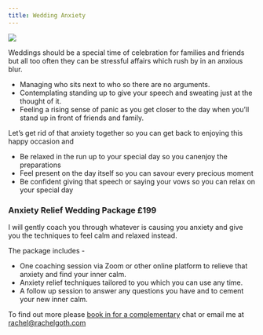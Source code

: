 ```yaml
---
title: Wedding Anxiety
---
```


<div class="wedding-anxiety clearfix">

<div class="headshot">
<img src="/uploads/rachel-goth-headshot.jpg">
</div>

<div class="wedding-intro">

Weddings should be a special time of celebration for families and friends but all too often they can be stressful affairs which rush by in an anxious blur. 

* Managing who sits next to who so there are no arguments.
* Contemplating standing up to give your speech and sweating just at the thought of it.
* Feeling a rising sense of panic as you get closer to the day when you’ll stand up in front of friends and family.

Let’s get rid of that anxiety together so you can get back to enjoying this happy occasion and 

* Be relaxed in the run up to your special day so you canenjoy the preparations
* Feel present on the day itself so you can savour every precious moment
* Be confident giving that speech or saying your vows so you can relax on your special day

</div>

<div class="wedding-package">
<h3>Anxiety Relief Wedding Package £199</h3>

I will gently coach you through whatever is causing you anxiety and give you the techniques to feel calm and relaxed instead. 

The package includes -

* One coaching session via Zoom or other online platform to relieve that anxiety and find your inner calm.
* Anxiety relief techniques tailored to you which you can use any time.
* A follow up session to answer any questions you have and to cement your new inner calm.

To find out more please <a href="
https://outlook.office.com/bookwithme/user/850c9bd35f4d427da3e158953ed9bbf5@prioritymindmanagement.com/meetingtype/slauDavRXUi3dvW0VQ3Fiw2?anonymous" target="_blank">book in for a complementary</a> chat or email me at [rachel@rachelgoth.com](mailto:rachel@rachelgoth.com)

</div>
</div>
